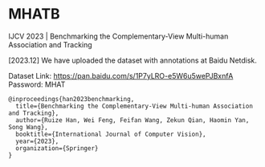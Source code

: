 # MHATB
IJCV 2023 | Benchmarking the Complementary-View Multi-human Association and Tracking

[2023.12] We have uploaded the dataset with annotations at Baidu Netdisk.

Dataset Link: https://pan.baidu.com/s/1P7yLRO-e5W6u5wePJBxnfA 
Password: MHAT 


```
@inproceedings{han2023benchmarking,
  title={Benchmarking the Complementary-View Multi-human Association and Tracking},
  author={Ruize Han, Wei Feng, Feifan Wang, Zekun Qian, Haomin Yan, Song Wang},
  booktitle={International Journal of Computer Vision},
  year={2023},
  organization={Springer}
}
```
